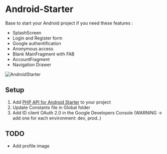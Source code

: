 # Android-Starter

Base to start your Android project if you need these features :

* SplashScreen
* Login and Register form 
* Google authentification 
* Anonymous access
* Blank MainFragment with FAB
* AccountFragment
* Navigation Drawer 

![AndroidStarter](AndroidStarter.gif?raw=true)

## Setup 

1. Add [PHP API for Android Starter](https://github.com/manu1895/PHP-API-for-Android-Starter) to your project
2. Update Constants file in Global folder
3. Add ID client OAuth 2.0 in the Google Developers Console (WARNING -> add one for each environment: dev, prod..)


## TODO 

* Add profile image

